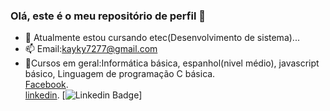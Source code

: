 ### Olá, este é o meu repositório de perfil 👋

- 🌱 Atualmente estou cursando etec(Desenvolvimento de sistema)...
- 📫 Email:kayky7277@gmail.com<br>
- 🌱Cursos em geral:Informática básica, espanhol(nivel médio), javascript básico, Linguagem de programação C básica.<br>
[Facebook](https://www.facebook.com/kayky.matossantana).<br>
[linkedin](https://www.linkedin.com/in/kayky-matos-santana-0911991a6/).
[![Linkedin Badge](https://img.shields.io/badge/-LinkedIn-blue?style=flat-square&logo=Linkedin&logoColor=white&link=https://www.linkedin.com/in/kayky-matos-santana-0911991a6/)]


